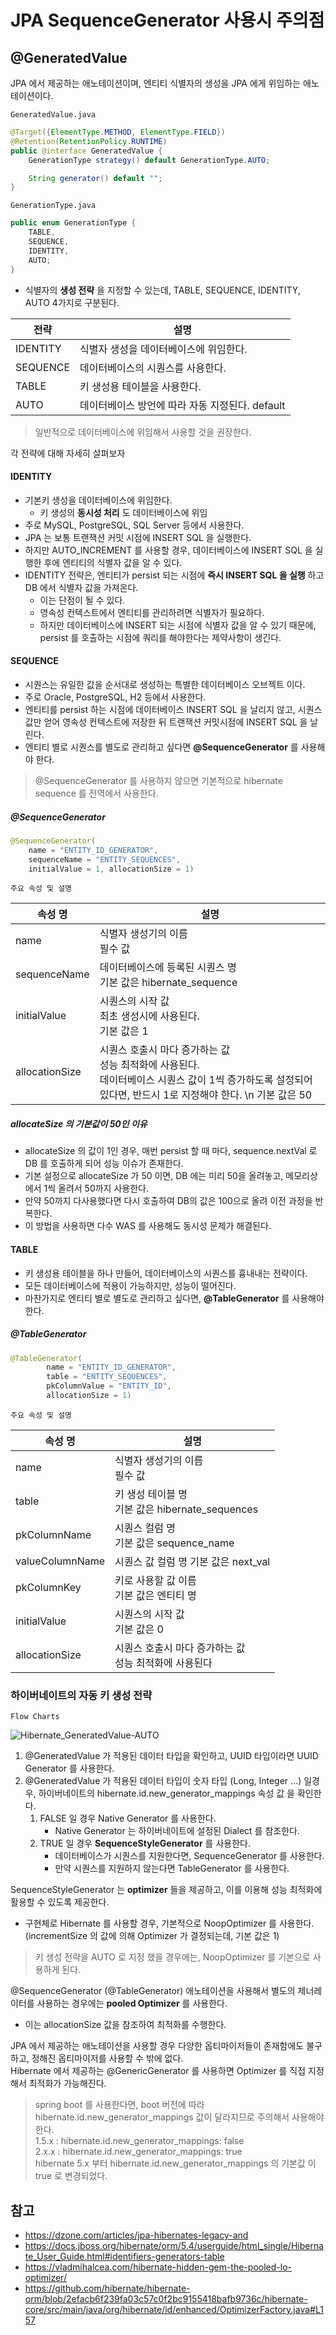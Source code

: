 # JPA SequenceGenerator 사용시 주의점

## @GeneratedValue

JPA 에서 제공하는 애노테이션이며, 엔티티 식별자의 생성을 JPA 에게 위임하는 애노테이션이다.

`GeneratedValue.java`
```java
@Target({ElementType.METHOD, ElementType.FIELD})
@Retention(RetentionPolicy.RUNTIME)
public @interface GeneratedValue {
    GenerationType strategy() default GenerationType.AUTO;

    String generator() default "";
}
```

`GenerationType.java`
```java
public enum GenerationType {
    TABLE,
    SEQUENCE,
    IDENTITY,
    AUTO;
}
```

- 식별자의 **생성 전략** 을 지정할 수 있는데, TABLE, SEQUENCE, IDENTITY, AUTO 4가지로 구분된다.

| 전략 | 설명 |
| --- | --- |
| IDENTITY | 식별자 생성을 데이터베이스에 위임한다. |
| SEQUENCE | 데이터베이스의 시퀀스를 사용한다. |
| TABLE | 키 생성용 테이블을 사용한다. |
| AUTO | 데이터베이스 방언에 따라 자동 지정된다. default |

> 일반적으로 데이터베이스에 위임해서 사용할 것을 권장한다.

각 전략에 대해 자세히 살펴보자

#### IDENTITY
- 기본키 생성을 데이터베이스에 위임한다.
    - 키 생성의 **동시성 처리** 도 데이터베이스에 위임
- 주로 MySQL, PostgreSQL, SQL Server 등에서 사용한다.
- JPA 는 보통 트랜잭션 커밋 시점에 INSERT SQL 을 실행한다.
- 하지만 AUTO_INCREMENT 를 사용할 경우, 데이터베이스에 INSERT SQL 을 실행한 후에 엔티티의 식별자 값을 알 수 있다.
- IDENTITY 전략은, 엔티티가 persist 되는 시점에 **즉시 INSERT SQL 을 실행** 하고 DB 에서 식별자 값을 가져온다.
    - 이는 단점이 될 수 있다.
    - 영속성 컨텍스트에서 엔티티를 관리하려면 식별자가 필요하다.
    - 하지만 데이터베이스에 INSERT 되는 시점에 식별자 값을 알 수 있기 때문에, persist 를 호출하는 시점에 쿼리를 해야한다는 제약사항이 생긴다.

#### SEQUENCE
- 시퀀스는 유일한 값을 순서대로 생성하는 특별한 데이터베이스 오브젝트 이다.
- 주로 Oracle, PostgreSQL, H2 등에서 사용한다.
- 엔티티를 persist 하는 시점에 데이터베이스 INSERT SQL 을 날리지 않고, 시퀀스 값만 얻어 영속성 컨텍스트에 저장한 뒤 트랜잭션 커밋시점에 INSERT SQL 을 날린다.
- 엔티티 별로 시퀀스를 별도로 관리하고 싶다면 **@SequenceGenerator** 를 사용해야 한다.

> @SequenceGenerator 를 사용하지 않으면 기본적으로 hibernate sequence 를 전역에서 사용한다.

##### @SequenceGenerator

```java
@SequenceGenerator(
    name = "ENTITY_ID_GENERATOR",
    sequenceName = "ENTITY_SEQUENCES",
    initialValue = 1, allocationSize = 1)
```

`주요 속성 및 설명`

| 속성 명 | 설명 |
| --- | --- |
| name | 식별자 생성기의 이름 <br/> 필수 값 |
| sequenceName | 데이터베이스에 등록된 시퀀스 명 <br/> 기본 값은 hibernate_sequence |
| initialValue | 시퀀스의 시작 값 <br/> 최초 생성시에 사용된다. <br/> 기본 값은 1 |
| allocationSize | 시퀀스 호출시 마다 증가하는 값 <br/> 성능 최적화에 사용된다. <br/> 데이터베이스 시퀀스 값이 1씩 증가하도록 설정되어 있다면, 반드시 1로 지정해야 한다. \n 기본 값은 50 |

##### allocateSize 의 기본값이 50인 이유
- allocateSize 의 값이 1인 경우, 매번 persist 할 때 마다, sequence.nextVal 로 DB 를 호출하게 되어 성능 이슈가 존재한다.
- 기본 설정으로 allocateSize 가 50 이면, DB 에는 미리 50을 올려놓고, 메모리상에서 1씩 올려서 50까지 사용한다.
- 만약 50까지 다사용했다면 다시 호출하여 DB의 값은 100으로 올려 이전 과정을 반복한다.
- 이 방법을 사용하면 다수 WAS 를 사용해도 동시성 문제가 해결된다.

#### TABLE
- 키 생성용 테이블을 하나 만들어, 데이터베이스의 시퀀스를 흉내내는 전략이다.
- 모든 데이터베이스에 적용이 가능하지만, 성능이 떨어진다.
- 마찬가지로 엔티티 별로 별도로 관리하고 싶다면, **@TableGenerator** 를 사용해야 한다.

##### @TableGenerator

```java
@TableGenerator(
        name = "ENTITY_ID_GENERATOR",
        table = "ENTITY_SEQUENCES",
        pkColumnValue = "ENTITY_ID",
        allocationSize = 1)
```

`주요 속성 및 설명`

| 속성 명 | 설명 |
| --- | --- |
| name | 식별자 생성기의 이름 <br/> 필수 값 |
| table | 키 생성 테이블 명 <br/> 기본 값은 hibernate_sequences |
| pkColumnName | 시퀀스 컬럼 명 <br/> 기본 값은 sequence_name |
| valueColumnName | 시퀀스 값 컬럼 명 기본 값은 next_val |
| pkColumnKey | 키로 사용할 값 이름 <br/> 기본 값은 엔티티 명 |
| initialValue | 시퀀스의 시작 값 <br/> 기본 값은 0 |
| allocationSize | 시퀀스 호출시 마다 증가하는 값 <br/> 성능 최적화에 사용된다 |

### 하이버네이트의 자동 키 생성 전략

`Flow Charts`

![Hibernate_GeneratedValue-AUTO](./images/Hibernate_GeneratedValue-AUTO.png)

1. @GeneratedValue 가 적용된 데이터 타입을 확인하고, UUID 타입이라면 UUID Generator 를 사용한다.
2. @GeneratedValue 가 적용된 데이터 타입이 숫자 타입 (Long, Integer ...) 일경우, 하이버네이트의 hibernate.id.new_generator_mappings 속성 값 을 확인한다.
    1. FALSE 일 경우 Native Generator 를 사용한다.
       - Native Generator 는 하이버네이트에 설정된 Dialect 를 참조한다.
    2. TRUE 일 경우 **SequenceStyleGenerator** 를 사용한다.
        - 데이터베이스가 시퀀스를 지원한다면, SequenceGenerator 를 사용한다.
        - 만약 시퀀스를 지원하지 않는다면 TableGenerator 를 사용한다.


SequenceStyleGenerator 는 **optimizer** 들을 제공하고, 이를 이용해 성능 최적화에 활용할 수 있도록 제공한다.
- 구현체로 Hibernate 를 사용할 경우, 기본적으로 NoopOptimizer 를 사용한다. (incrementSize 의 값에 의해 Optimizer 가 결정되는데, 기본 값은 1)

> 키 생성 전략을 AUTO 로 지정 했을 경우에는, NoopOptimizer 를 기본으로 사용하게 된다.

@SequenceGenerator (@TableGenerator) 애노테이션을 사용해서 별도의 제너레이터를 사용하는 경우에는 **pooled Optimizer** 를 사용한다.
- 이는 allocationSize 값을 참조하여 최적화를 수행한다. 

JPA 에서 제공하는 애노테이션을 사용할 경우 다양한 옵티마이저들이 존재함에도 불구하고, 정해진 옵티마이저를 사용할 수 밖에 없다.\
Hibernate 에서 제공하는 @GenericGenerator 를 사용하면 Optimizer 를 직접 지정해서 최적화가 가능해진다. 

> spring boot 를 사용한다면, boot 버전에 따라 hibernate.id.new_generator_mappings 값이 달라지므로 주의해서 사용해야 한다.\
> 1.5.x : hibernate.id.new_generator_mappings: false\
> 2.x.x : hibernate.id.new_generator_mappings: true\
> hibernate 5.x 부터 hibernate.id.new_generator_mappings 의 기본값 이 true 로 변경되었다.

## 참고
- https://dzone.com/articles/jpa-hibernates-legacy-and
- https://docs.jboss.org/hibernate/orm/5.4/userguide/html_single/Hibernate_User_Guide.html#identifiers-generators-table
- https://vladmihalcea.com/hibernate-hidden-gem-the-pooled-lo-optimizer/
- https://github.com/hibernate/hibernate-orm/blob/2efacb6f239fa03c57c0f2bc9155418bafb9736c/hibernate-core/src/main/java/org/hibernate/id/enhanced/OptimizerFactory.java#L157